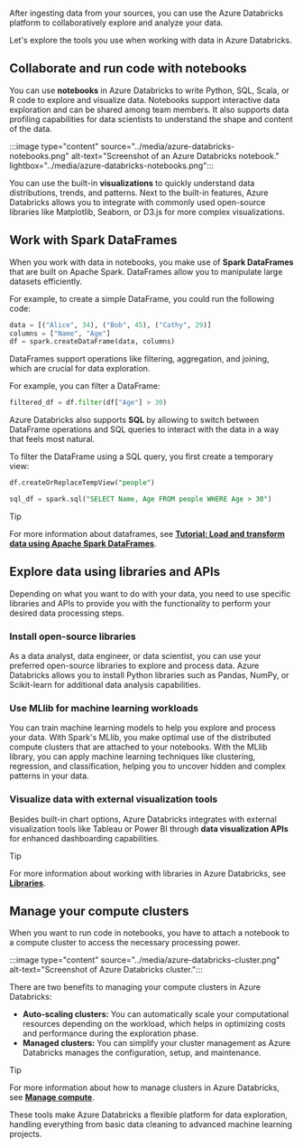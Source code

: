 After ingesting data from your sources, you can use the Azure Databricks platform to collaboratively explore and analyze your data.

Let's explore the tools you use when working with data in Azure Databricks.

## Collaborate and run code with notebooks

You can use **notebooks** in Azure Databricks to write Python, SQL, Scala, or R code to explore and visualize data. Notebooks support interactive data exploration and can be shared among team members. It also supports data profiling capabilities for data scientists to understand the shape and content of the data.

:::image type="content" source="../media/azure-databricks-notebooks.png" alt-text="Screenshot of an Azure Databricks notebook." lightbox="../media/azure-databricks-notebooks.png":::

You can use the built-in **visualizations** to quickly understand data distributions, trends, and patterns. Next to the built-in features, Azure Databricks allows you to integrate with commonly used open-source libraries like Matplotlib, Seaborn, or D3.js for more complex visualizations.

## Work with Spark DataFrames

When you work with data in notebooks, you make use of **Spark DataFrames** that are built on Apache Spark. DataFrames allow you to manipulate large datasets efficiently.

For example, to create a simple DataFrame, you could run the following code:

```python
data = [("Alice", 34), ("Bob", 45), ("Cathy", 29)]
columns = ["Name", "Age"]
df = spark.createDataFrame(data, columns)
```

DataFrames support operations like filtering, aggregation, and joining, which are crucial for data exploration.

For example, you can filter a DataFrame:

```python
filtered_df = df.filter(df["Age"] > 30)
```

Azure Databricks also supports **SQL** by allowing to switch between DataFrame operations and SQL queries to interact with the data in a way that feels most natural.

To filter the DataFrame using a SQL query, you first create a temporary view:

```sql
df.createOrReplaceTempView("people")

sql_df = spark.sql("SELECT Name, Age FROM people WHERE Age > 30")
```

> [!Tip]
> For more information about dataframes, see **[Tutorial: Load and transform data using Apache Spark DataFrames](/azure/databricks/getting-started/dataframes)**.

## Explore data using libraries and APIs

Depending on what you want to do with your data, you need to use specific libraries and APIs to provide you with the functionality to perform your desired data processing steps.

### Install open-source libraries

As a data analyst, data engineer, or data scientist, you can use your preferred open-source libraries to explore and process data. Azure Databricks allows you to install Python libraries such as Pandas, NumPy, or Scikit-learn for additional data analysis capabilities.

### Use MLlib for machine learning workloads

You can train machine learning models to help you explore and process your data. With Spark's MLlib, you make optimal use of the distributed compute clusters that are attached to your notebooks. With the MLlib library, you can apply machine learning techniques like clustering, regression, and classification, helping you to uncover hidden and complex patterns in your data.

### Visualize data with external visualization tools

Besides built-in chart options, Azure Databricks integrates with external visualization tools like Tableau or Power BI through **data visualization APIs** for enhanced dashboarding capabilities.

> [!Tip]
> For more information about working with libraries in Azure Databricks, see **[Libraries](/azure/databricks/libraries/)**.

## Manage your compute clusters

When you want to run code in notebooks, you have to attach a notebook to a compute cluster to access the necessary processing power.

:::image type="content" source="../media/azure-databricks-cluster.png" alt-text="Screenshot of Azure Databricks cluster.":::

There are two benefits to managing your compute clusters in Azure Databricks:

- **Auto-scaling clusters:** You can automatically scale your computational resources depending on the workload, which helps in optimizing costs and performance during the exploration phase.
- **Managed clusters:** You can simplify your cluster management as Azure Databricks manages the configuration, setup, and maintenance.

> [!Tip]
> For more information about how to manage clusters in Azure Databricks, see **[Manage compute](/azure/databricks/compute/clusters-manage)**.

These tools make Azure Databricks a flexible platform for data exploration, handling everything from basic data cleaning to advanced machine learning projects.

